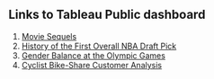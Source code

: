 ## Links to Tableau Public dashboard
1. [Movie Sequels](https://public.tableau.com/app/profile/chisimdiri.anyaogu/viz/MovieSequels/Dashboard2_1)
2. [History of the First Overall NBA Draft Pick](https://public.tableau.com/app/profile/chisimdiri.anyaogu/viz/HistoryofFirstOverallNBADraftPick/Dashboard1)
3. [Gender Balance at the Olympic Games](https://public.tableau.com/app/profile/chisimdiri.anyaogu/viz/GenderBalanceattheOlympicGames/Dashboard1)
4. [Cyclist Bike-Share Customer Analysis](https://public.tableau.com/app/profile/chisimdiri.anyaogu/viz/CyclistBike-ShareCustomerAnalysis/Dashboard1)
